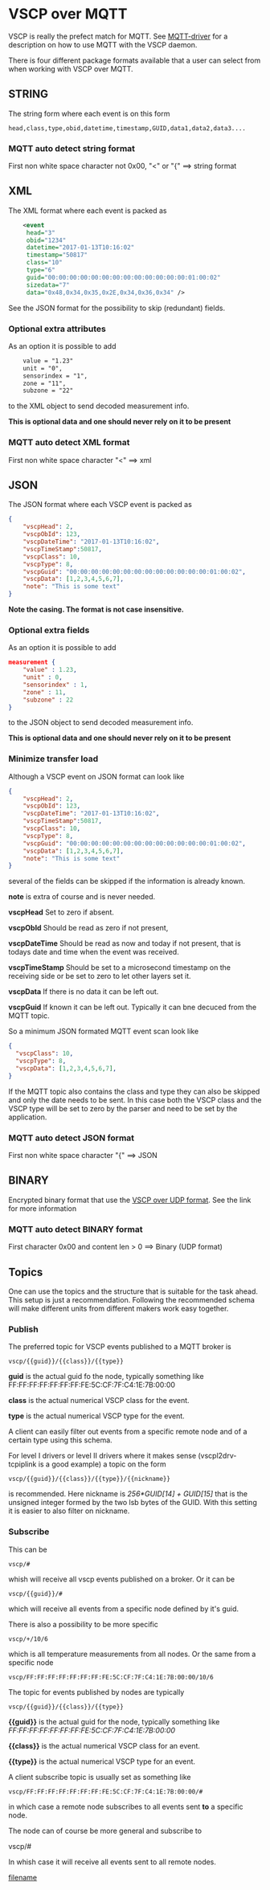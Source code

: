 # VSCP over MQTT

VSCP is really the prefect match for MQTT. See [MQTT-driver](https://github.com/grodansparadis/vscpl2drv-mqtt) for a description on how to use MQTT with the VSCP daemon. 

There is four different package formats available that a user can select from when working with VSCP over MQTT. 

## STRING

The string form where each event is on this form

    head,class,type,obid,datetime,timestamp,GUID,data1,data2,data3....

### MQTT auto detect string format 
First non white space character not 0x00, "<" or "{" ==> string format

## XML

The XML format where each event is packed as

```xml
    <event
     head="3"
     obid="1234"
     datetime="2017-01-13T10:16:02"
     timestamp="50817"
     class="10"
     type="6"
     guid="00:00:00:00:00:00:00:00:00:00:00:00:00:01:00:02"
     sizedata="7"
     data="0x48,0x34,0x35,0x2E,0x34,0x36,0x34" />
```

See the JSON format for the possibility to skip (redundant) fields.

### Optional extra attributes

As an option it is possible to add

```xml
    value = "1.23"
    unit = "0",
    sensorindex = "1",
    zone = "11",
    subzone = "22"
```

to the XML object to send decoded measurement info. 

**This is optional data and one should never rely on it to be present**

### MQTT auto detect XML format
First non white space character "<" ==> xml

## JSON

The JSON format where each VSCP event is packed as

```json
{
    "vscpHead": 2,
    "vscpObId": 123,
    "vscpDateTime": "2017-01-13T10:16:02",
    "vscpTimeStamp":50817,
    "vscpClass": 10,
    "vscpType": 8,
    "vscpGuid": "00:00:00:00:00:00:00:00:00:00:00:00:00:01:00:02",
    "vscpData": [1,2,3,4,5,6,7],
    "note": "This is some text"
}
```
__Note the casing. The format is **not** case insensitive.__

### Optional extra fields

As an option it is possible to add

```json
measurement {
    "value" : 1.23,
    "unit" : 0,
    "sensorindex" : 1,
    "zone" : 11,
    "subzone" : 22
}
```

to the JSON object to send decoded measurement info. 

**This is optional data and one should never rely on it to be present**

### Minimize transfer load

Although a VSCP event on JSON format can look like

```json
{
    "vscpHead": 2,
    "vscpObId": 123,
    "vscpDateTime": "2017-01-13T10:16:02",
    "vscpTimeStamp":50817,
    "vscpClass": 10,
    "vscpType": 8,
    "vscpGuid": "00:00:00:00:00:00:00:00:00:00:00:00:00:01:00:02",
    "vscpData": [1,2,3,4,5,6,7],
    "note": "This is some text"
}
```

several of the fields can be skipped if the information is already known. 

**note** is extra of course and is never needed.

**vscpHead** Set to zero if absent.

**vscpObId** Should be read as zero if not present,

**vscpDateTime** Should be read as now and today if not present, that is todays date and time when the event was received.

**vscpTimeStamp** Should be set to a microsecond timestamp on the receiving side or be set to zero to let other layers set it.

**vscpData** If there is no data it can be left out.

**vscpGuid** If known it can be left out. Typically it can bne decuced from the MQTT topic.

So a minimum JSON formated MQTT event scan look like

```json
{
  "vscpClass": 10,
  "vscpType": 8,
  "vscpData": [1,2,3,4,5,6,7],
}
```

If the MQTT topic also contains the class and type they can also be skipped and only the date needs to be sent. In this case both the VSCP class and the VSCP type will be set to zero by the parser and need to be set by the application.

### MQTT auto detect JSON format
First non white space character "{" ==> JSON

## BINARY
Encrypted binary format that use the [VSCP over UDP format](./vscp_over_udp.md). See the link for more information

### MQTT auto detect BINARY format
First character 0x00 and content len > 0  ==>  Binary   (UDP format)


## Topics

One can use the topics and the structure that is suitable for the task ahead. This setup is just a recommendation. Following the recommended schema will make different units from different makers work easy together. 

### Publish

The preferred topic for VSCP events published to a MQTT broker is

    vscp/{{guid}}/{{class}}/{{type}}

**guid** is the actual guid fo the node, typically something like FF:FF:FF:FF:FF:FF:FF:FE:5C:CF:7F:C4:1E:7B:00:00

**class** is the actual numerical VSCP class for the event.

**type** is the actual numerical VSCP type for the event.

A client can easily filter out events from a specific remote node and of a certain type using this schema.

For level I drivers or level II drivers where it makes sense (vscpl2drv-tcpiplink is a good example) a topic on the form

    vscp/{{guid}}/{{class}}/{{type}}/{{nickname}}

is recommended. Here nickname is _256*GUID[14] + GUID[15]_ that is the unsigned integer formed by the two lsb bytes of the GUID. With this setting it is easier to also filter on nickname.

### Subscribe

This can be

```
vscp/#
```

whish will receive all vscp events published on a broker. Or it can be

```
vscp/{{guid}}/#
```

which will receive all events from a specific node defined by it's guid.

There is also a possibility to be more specific

```
vscp/+/10/6
```

which is all temperature measurements from all nodes. Or the same from a specific node

```
vscp/FF:FF:FF:FF:FF:FF:FF:FE:5C:CF:7F:C4:1E:7B:00:00/10/6
```

The topic for events published by nodes are typically

```
vscp/{{guid}}/{{class}}/{{type}}
```

**{{guid}}** is the actual guid for the node, typically something like _FF:FF:FF:FF:FF:FF:FF:FE:5C:CF:7F:C4:1E:7B:00:00_

**{{class}}** is the actual numerical VSCP class for an event.

**{{type}}** is the actual numerical VSCP type for an event.

A client subscribe topic is usually set as something like

```
vscp/FF:FF:FF:FF:FF:FF:FF:FE:5C:CF:7F:C4:1E:7B:00:00/#
```

in which case a remote node subscribes to all events sent **to** a specific node.

The node can of course be more general and subscribe to

 vscp/#

In whish case it will receive all events sent to all remote nodes.



[filename](./bottom_copyright.md ':include')
